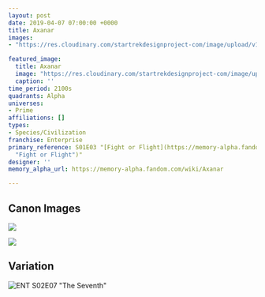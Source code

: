 ```yaml
---
layout: post
date: 2019-04-07 07:00:00 +0000
title: Axanar
images: 
- "https://res.cloudinary.com/startrekdesignproject-com/image/upload/v1554864107/Axanar.png"

featured_image:
  title: Axanar
  image: "https://res.cloudinary.com/startrekdesignproject-com/image/upload/v1554864107/Axanar.png"
  caption: ''
time_period: 2100s
quadrants: Alpha
universes:
- Prime
affiliations: []
types:
- Species/Civilization
franchise: Enterprise
primary_reference: S01E03 "[Fight or Flight](https://memory-alpha.fandom.com/wiki/Fight_or_Flight
  "Fight or Flight")"
designer: ''
memory_alpha_url: https://memory-alpha.fandom.com/wiki/Axanar

---
```

## Canon Images

![](https://res.cloudinary.com/startrekdesignproject-com/image/upload/v1554685796/Axanar1.jpg)

![](https://res.cloudinary.com/startrekdesignproject-com/image/upload/v1554685796/Axanar2.jpg)

## Variation

![ENT S02E07 "The Seventh"](https://res.cloudinary.com/startrekdesignproject-com/image/upload/v1554685796/Axanar3.jpg)